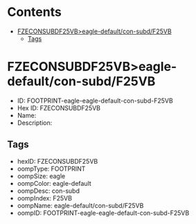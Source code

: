 



Contents
========

* [FZECONSUBDF25VB>eagle-default/con-subd/F25VB](#fzeconsubdf25vbeagle-defaultcon-subdf25vb)
	* [Tags](#tags)

# FZECONSUBDF25VB>eagle-default/con-subd/F25VB

- ID: FOOTPRINT-eagle-eagle-default-con-subd-F25VB
- Hex ID: FZECONSUBDF25VB
- Name: 
- Description: 

## Tags

- hexID: FZECONSUBDF25VB
- oompType: FOOTPRINT
- oompSize: eagle
- oompColor: eagle-default
- oompDesc: con-subd
- oompIndex: F25VB
- oompName: eagle-default/con-subd/F25VB
- oompID: FOOTPRINT-eagle-eagle-default-con-subd-F25VB
